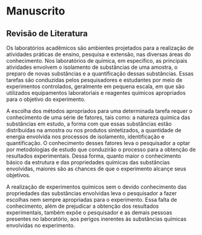 # Manuscrito

## Revisão de Literatura

Os laboratórios acadêmicos são ambientes projetados para a realização de atividades práticas de ensino, pesquisa e extensão, nas diversas áreas do conhecimento. Nos laboratórios de química, em específico, as principais atividades envolvem o isolamento de substâncias de uma amostra, o preparo de novas substâncias e a quantificação dessas substâncias. Essas tarefas são conduzidas pelos pesquisadores e estudantes por meio de experimentos controlados, geralmente em pequena escala, em que são utilizados equipamentos laboratoriais e reagentes químicos apropriados para o objetivo do experimento.

A escolha dos métodos apropriados para uma determinada tarefa requer o conhecimento de uma série de fatores, tais como: a natureza química das substâncias em estudo, a forma com que essas substâncias estão distribuídas na amostra ou nos produtos sintetizados, a quantidade de energia envolvida nos processos de isolamento, identificação e quantificação. O conhecimento desses fatores leva o pesquisador a optar por metodologias de estudo que conduzirão o processo para a obtenção de resultados experimentais. Dessa forma, quanto maior o conhecimento básico da estrutura e das propriedades químicas das substâncias envolvidas, maiores são as chances de que o experimento alcançe seus objetivos.

A realização de experimentos químicos sem o devido conhecimento das propriedades das substâncias envolvidas leva o pesquisador a fazer escolhas nem sempre apropriadas para o experimento. Essa falta de conhecimento, além de prejudicar a obtenção dos resultados experimentais, também expõe o pesquisador e as demais pessoas presentes no laboratório, aos perigos inerentes às substâncias químicas envolvidas no experimento.
